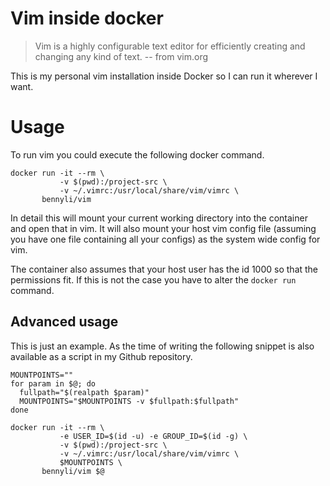 # Vim inside docker

> Vim is a highly configurable text editor for efficiently creating and changing any kind of text.
> -- from vim.org

This is my personal vim installation inside Docker so I can run it wherever I want.

# Usage

To run vim you could execute the following docker command.

```
docker run -it --rm \
           -v $(pwd):/project-src \
           -v ~/.vimrc:/usr/local/share/vim/vimrc \
	   bennyli/vim
```

In detail this will mount your current working directory into the container and open that in vim. It will also mount your host vim config file (assuming you have one file containing all your configs) as the system wide config for vim.

The container also assumes that your host user has the id 1000 so that the permissions fit. If this is not the case you have to alter the `docker run` command.

## Advanced usage

This is just an example. As the time of writing the following snippet is also available as a script in my Github repository.

```
MOUNTPOINTS=""
for param in $@; do
  fullpath="$(realpath $param)"
  MOUNTPOINTS="$MOUNTPOINTS -v $fullpath:$fullpath"
done

docker run -it --rm \
           -e USER_ID=$(id -u) -e GROUP_ID=$(id -g) \
           -v $(pwd):/project-src \
           -v ~/.vimrc:/usr/local/share/vim/vimrc \
           $MOUNTPOINTS \
	   bennyli/vim $@
```
